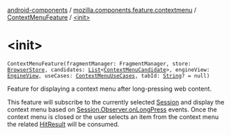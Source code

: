 [android-components](../../index.md) / [mozilla.components.feature.contextmenu](../index.md) / [ContextMenuFeature](index.md) / [&lt;init&gt;](./-init-.md)

# &lt;init&gt;

`ContextMenuFeature(fragmentManager: FragmentManager, store: `[`BrowserStore`](../../mozilla.components.browser.state.store/-browser-store/index.md)`, candidates: `[`List`](https://kotlinlang.org/api/latest/jvm/stdlib/kotlin.collections/-list/index.html)`<`[`ContextMenuCandidate`](../-context-menu-candidate/index.md)`>, engineView: `[`EngineView`](../../mozilla.components.concept.engine/-engine-view/index.md)`, useCases: `[`ContextMenuUseCases`](../-context-menu-use-cases/index.md)`, tabId: `[`String`](https://kotlinlang.org/api/latest/jvm/stdlib/kotlin/-string/index.html)`? = null)`

Feature for displaying a context menu after long-pressing web content.

This feature will subscribe to the currently selected [Session](../../mozilla.components.browser.session/-session/index.md) and display the context menu based on
[Session.Observer.onLongPress](#) events. Once the context menu is closed or the user selects an item from the context
menu the related [HitResult](../../mozilla.components.concept.engine/-hit-result/index.md) will be consumed.

